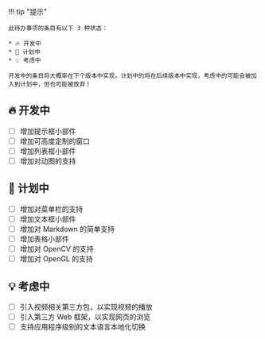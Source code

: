 !!! tip "提示"

    此待办事项的条目有以下 3 种状态：

    * 🔥 开发中
    * 📌 计划中
    * 💡 考虑中

    开发中的条目将大概率在下个版本中实现，计划中的将在后续版本中实现，考虑中的可能会被加入到计划中，但也可能被放弃！

🔥 开发中
---------

- [ ] 增加提示框小部件
- [ ] 增加可高度定制的窗口
- [ ] 增加列表框小部件
- [ ] 增加对动图的支持

📌 计划中
---------

- [ ] 增加对菜单栏的支持
- [ ] 增加文本框小部件
- [ ] 增加对 Markdown 的简单支持
- [ ] 增加表格小部件
- [ ] 增加对 OpenCV 的支持
- [ ] 增加对 OpenGL 的支持

💡 考虑中
---------

- [ ] 引入视频相关第三方包，以实现视频的播放
- [ ] 引入第三方 Web 框架，以实现网页的浏览
- [ ] 支持应用程序级别的文本语言本地化切换